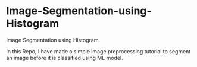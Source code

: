 # Image-Segmentation-using-Histogram
Image Segmentation using Histogram

In this Repo, I have made a simple image preprocessing tutorial to segment an image before it is classified using ML model.

